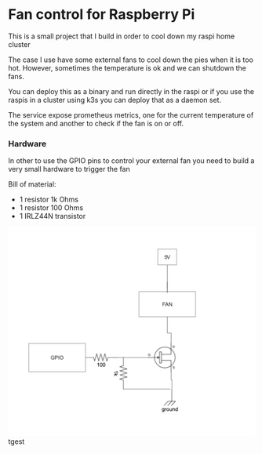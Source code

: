# Fan control for Raspberry Pi

This is a small project that I build in order to cool down my raspi home cluster

The case I use have some external fans to cool down the pies when it is too hot.
However, sometimes the temperature is ok and we can shutdown the fans.

You can deploy this as a binary and run directly in the raspi or if you use the raspis in a cluster using
k3s you can deploy that as a daemon set.

The service expose prometheus metrics, one for the current temperature of the system and another to check if the fan is on or off.

### Hardware

In other to use the GPIO pins to control your external fan you need to build a very small hardware to trigger the fan

Bill of material:

- 1 resistor 1k Ohms
- 1 resistor 100 Ohms
- 1 IRLZ44N transistor

![hardware](./assets/hardware.png)
tgest
